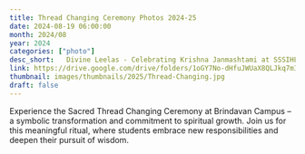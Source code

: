 ```yaml
---
title: Thread Changing Ceremony Photos 2024-25
date: 2024-08-19 06:00:00
month: 2024/08
year: 2024
categories: ["photo"]
desc_short:   Divine Leelas - Celebrating Krishna Janmashtami at SSSIHL Brindavan Campus.
link: https://drive.google.com/drive/folders/1oGY7No-dHfuJWUaX8QLJkq7mIy5mctD_?usp=drive_link
thumbnail: images/thumbnails/2025/Thread-Changing.jpg
draft: false
---
```


 Experience the Sacred Thread Changing Ceremony at Brindavan Campus – a symbolic transformation and commitment to spiritual growth. Join us for this meaningful ritual, where students embrace new responsibilities and deepen their pursuit of wisdom.